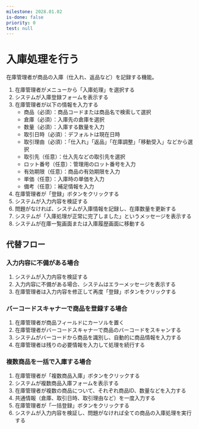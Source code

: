 ```yaml
---
milestone: 2028.01.02
is-done: false
priority: 0
test: null
---
```


# 入庫処理を行う

在庫管理者が商品の入庫（仕入れ、返品など）を記録する機能。

1. 在庫管理者がメニューから「入庫処理」を選択する
2. システムが入庫登録フォームを表示する
3. 在庫管理者が以下の情報を入力する
   - 商品（必須）：商品コードまたは商品名で検索して選択
   - 倉庫（必須）：入庫先の倉庫を選択
   - 数量（必須）：入庫する数量を入力
   - 取引日時（必須）：デフォルトは現在日時
   - 取引理由（必須）：「仕入れ」「返品」「在庫調整」「移動受入」などから選択
   - 取引先（任意）：仕入先などの取引先を選択
   - ロット番号（任意）：管理用のロット番号を入力
   - 有効期限（任意）：商品の有効期限を入力
   - 単価（任意）：入庫時の単価を入力
   - 備考（任意）：補足情報を入力
4. 在庫管理者が「登録」ボタンをクリックする
5. システムが入力内容を検証する
6. 問題がなければ、システムが入庫情報を記録し、在庫数量を更新する
7. システムが「入庫処理が正常に完了しました」というメッセージを表示する
8. システムが在庫一覧画面または入庫履歴画面に移動する

## 代替フロー

### 入力内容に不備がある場合

1. システムが入力内容を検証する
2. 入力内容に不備がある場合、システムはエラーメッセージを表示する
3. 在庫管理者は入力内容を修正して再度「登録」ボタンをクリックする

### バーコードスキャナーで商品を登録する場合

1. 在庫管理者が商品フィールドにカーソルを置く
2. 在庫管理者がバーコードスキャナーで商品のバーコードをスキャンする
3. システムがバーコードから商品を識別し、自動的に商品情報を入力する
4. 在庫管理者は残りの必要情報を入力して処理を続行する

### 複数商品を一括で入庫する場合

1. 在庫管理者が「複数商品入庫」ボタンをクリックする
2. システムが複数商品入庫フォームを表示する
3. 在庫管理者が複数の商品について、それぞれ商品ID、数量などを入力する
4. 共通情報（倉庫、取引日時、取引理由など）を一度入力する
5. 在庫管理者が「一括登録」ボタンをクリックする
6. システムが入力内容を検証し、問題がなければ全ての商品の入庫処理を実行する